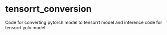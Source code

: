 # tensorrt_conversion
Code for converting pytorch model to tensorrt model and inference code for tensorrt yolo model
